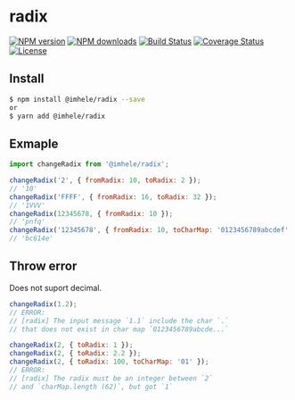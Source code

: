 # radix

[![NPM version](https://img.shields.io/npm/v/@imhele/radix.svg?style=flat)](https://npmjs.org/package/@imhele/radix)
[![NPM downloads](http://img.shields.io/npm/dm/@imhele/radix.svg?style=flat)](https://npmjs.org/package/@imhele/radix)
[![Build Status](https://travis-ci.com/imhele/radix.svg?branch=master)](https://travis-ci.com/imhele/radix)
[![Coverage Status](https://coveralls.io/repos/github/imhele/radix/badge.svg?branch=master)](https://coveralls.io/github/imhele/radix?branch=master)
[![License](https://img.shields.io/npm/l/@imhele/radix.svg)](https://npmjs.org/package/@imhele/radix)

## Install

```sh
$ npm install @imhele/radix --save
or
$ yarn add @imhele/radix
```

## Exmaple

```js
import changeRadix from '@imhele/radix';

changeRadix('2', { fromRadix: 10, toRadix: 2 });
// '10'
changeRadix('FFFF', { fromRadix: 16, toRadix: 32 });
// '1VVV'
changeRadix(12345678, { fromRadix: 10 });
// 'pnfq'
changeRadix('12345678', { fromRadix: 10, toCharMap: '0123456789abcdef' });
// 'bc614e'
```

## Throw error

Does not suport decimal.

```js
changeRadix(1.2);
// ERROR:
// [radix] The input message `1.1` include the char `.`
// that does not exist in char map `0123456789abcde...`

changeRadix(2, { toRadix: 1 });
changeRadix(2, { toRadix: 2.2 });
changeRadix(2, { toRadix: 100, toCharMap: '01' });
// ERROR:
// [radix] The radix must be an integer between `2`
// and `charMap.length (62)`, but got `1`
```
